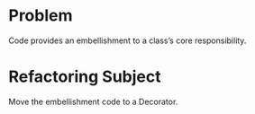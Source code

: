 # Problem
Code provides an embellishment to a class’s core responsibility.

# Refactoring Subject
Move the embellishment code to a Decorator.